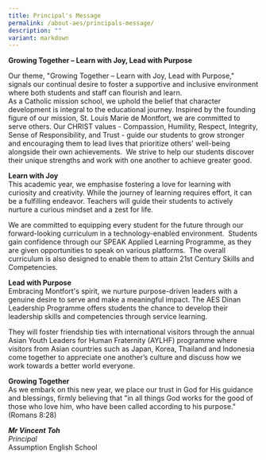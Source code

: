 ```yaml
---
title: Principal's Message
permalink: /about-aes/principals-message/
description: ""
variant: markdown
---
```

**Growing Together – Learn with Joy, Lead with Purpose**

Our theme, "Growing Together – Learn with Joy, Lead with Purpose," signals our continual desire to foster a supportive and inclusive environment where both students and staff can flourish and learn.
<br>
As a Catholic mission school, we uphold the belief that character development is integral to the educational journey. Inspired by the founding figure of our mission, St. Louis Marie de Montfort, we are committed to serve others. Our CHRIST values - Compassion, Humility, Respect, Integrity, Sense of Responsibility, and Trust - guide our students to grow stronger and encouraging them to lead lives that prioritize others' well-being alongside their own achievements. &nbsp;We strive to help our students discover their unique strengths and work with one another to achieve greater good.

**Learn with Joy**
<br>
This academic year, we emphasise fostering a love for learning with curiosity and creativity. While the journey of learning requires effort, it can be a fulfilling endeavor. Teachers will guide their students to actively nurture a curious mindset and a zest for life. &nbsp;

We are committed to equipping every student for the future through our forward-looking curriculum in a technology-enabled environment. &nbsp;Students gain confidence through our SPEAK Applied Learning Programme, as they are given opportunities to speak on various platforms.&nbsp; The overall curriculum is also designed to enable them to attain 21st Century Skills and Competencies.

**Lead with Purpose**
<br>
Embracing Montfort's spirit, we nurture purpose-driven leaders with a genuine desire to serve and make a meaningful impact. The AES Dinan Leadership Programme offers students the chance to develop their leadership skills and competencies through service learning.&nbsp;

They will foster friendship ties with international visitors through the annual Asian Youth Leaders for Human Fraternity (AYLHF) programme where visitors from Asian countries such as Japan, Korea, Thailand and Indonesia come together to appreciate one another’s culture and discuss how we work towards a better world everyone.

**Growing Together**
<br>
As we embark on this new year, we place our trust in God for His guidance and blessings, firmly believing that "in all things God works for the good of those who love him, who have been called according to his purpose." (Romans 8:28)

**_Mr Vincent Toh_** <br>
_Principal_ <br>
Assumption English School